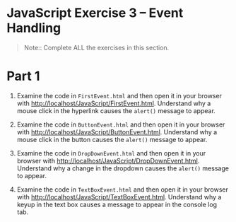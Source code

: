 # JavaScript Exercise 3 – Event Handling
		
> Note:: Complete ALL the exercises in this section.

# Part 1

1.	Examine the code in ``FirstEvent.html`` and then open it in your browser with [http://localhost/JavaScript/FirstEvent.html](http://localhost/JavaScript/FirstEvent.html).  Understand why a mouse click in the hyperlink causes the ``alert()`` message to appear.

1.	Examine the code in ``ButtonEvent.html`` and then open it in your browser with [http://localhost/JavaScript/ButtonEvent.html](http://localhost/JavaScript/ButtonEvent.html).  Understand why a mouse click in the button causes the ``alert()`` message to appear.

1.	Examine the code in ``DropDownEvent.html`` and then open it in your browser with [http://localhost/JavaScript/DropDownEvent.html](http://localhost/JavaScript/DropDownEvent.html).  Understand why a change in the dropdown causes the ``alert()`` message to appear.

1.	Examine the code in ``TextBoxEvent.html`` and then open it in your browser with [http://localhost/JavaScript/TextBoxEvent.html](http://localhost/JavaScript/TextBoxEvent.html).  Understand why a keyup in the text box causes a message to appear in the console log tab.




<!-- FOR NEXT MONDAY INCLUDE THE EXERCISES ABOVE


FOR TUESDAY RELEASE BELOW -->




<!-- 

# Part 2

1.	You are meant to keep your HTML and JavaScript code separate. 

	Examine the code in ``FirstEventV2.html`` and ``FirstEventV2.js``.  Then open it in your browser with [http://localhost/JavaScript/FirstEventV2.html](http://localhost/JavaScript/FirstEventV2.html).  

	This code is typical of how you can do all Event Handling in JavaScript.


1.	Examine the code in ``ButtonEventV2.html`` and ``ButtonEventV2.js``.

	Modify the code in ``ButtonEventV2.js`` so an alert is displayed when the button is clicked.


1.	Examine the code in ``DropDownEventV2.html`` and ``DropDownEventV2.js``.

	Modify the code in ``DropDownEventV2.js`` so an alert displays the type of fruit selected.


1.	Examine the code in ``TextBoxEventV2.html`` and ``TextBoxEventV2.js``.

	Modify the code in ``TextBoxEventV2.html`` and ``TextBoxEventV2.js`` so data about the event appears in the console log tab.

# Part 3

1.	Examine the code in ``fruit1.html`` and ``fruit1.js``.  Add the necessary code to change the colour of all paragraphs to red.  Use the method ``setAttribute("style","color:red");``

1.	Add to the HTML code in ``fruit1.html`` a ``<button>`` with the caption *Style*. 
	Only when this button is clicked should the paragraphs be coloured red.
	
1.	Examine the code ``fruit2.html`` and create a JavaScript file called ``fruit2.js`` to change the ``<span>``
	value to the selection made from the dropdown box.

1.	Modify the JavaScript file ``fruit2.js`` to change the colour of the ``<h1>`` heading to blue when 
	the user moves the mouse over it.  And when the mouse leaves the heading the colour should be restored to black.

	See [HTML DOM Events](http://www.w3schools.com/jsref/dom_obj_event.asp)
		
1.	Examine the code in ``toUpper.html`` and using JavaScript in a file called ``toUpper.js`` allow the user 
	to type text in the first textbox and when the *To Upper* button is pressed display the text 
	input using uppercase in the second textbox.
	 
	This link will be useful – [JavaScript String Reference](http://www.w3schools.com/jsref/jsref_obj_string.asp)

1.	Examine the HTML code in ``favouriteV2.html`` and create a JavaScript file ``favouriteV2.js`` to update the ``<b>`` element with the correct colour when a new colour is selected from the dropdown box.

	You must capture the ``onchange`` event associated with the dropdown box. 


# Part 4

Check your ``htdocs/JavaScript`` folder.  You should have a subfolder called ``liveMatch`` with some code and images files.

1.	Watch this [video](https://media.heanet.ie/page/205da5282eae9bd73455e8f82f4b5c27) that illustrates a program that records match events for a GAA match.  You will use the files given in the ``liveMatch`` folder to replicate this functionality.  


 -->

